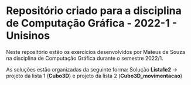 # Repositório criado para a disciplina de Computação Gráfica - 2022-1 - Unisinos  #

Neste repositório estão os exercícios desenvolvidos por Mateus de Souza na disciplina de Computação Gráfica durante o semestre 2022/1. 

As soluções estão organizadas da seguinte forma:
Solução **Lista1e2** -> projeto da lista 1 (**Cubo3D**) e projeto da lista 2 (**Cubo3D_movimentacao**)
